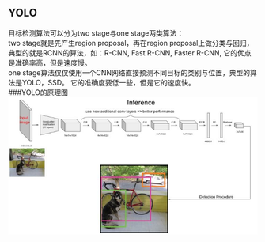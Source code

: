 ## YOLO
目标检测算法可以分为two stage与one stage两类算法：  
two stage就是先产生region proposal，再在region proposal上做分类与回归，典型的就是RCNN的算法，如：R-CNN, Fast R-CNN, Faster R-CNN, 它的优点是准确率高，但是速度慢。   
one stage算法仅仅使用一个CNN网络直接预测不同目标的类别与位置，典型的算法是YOLO，SSD。 它的准确度要低一些，但是它的速度快。   
###YOLO的原理图
![](/assets/YOLO_Principle.png)



